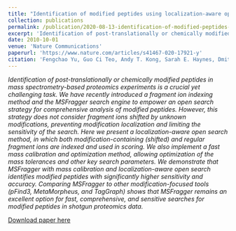 ```yaml
---
title: "Identification of modified peptides using localization-aware open search"
collection: publications
permalink: /publication/2020-08-13-identification-of-modified-peptides-using
excerpt: 'Identification of post-translationally or chemically modified peptides in mass spectrometry-based proteomics experiments is a crucial yet challenging task. We have recently introduced a fragment ion indexing method and the MSFragger search engine to empower an open search strategy for comprehensive analysis of modified peptides. However, this strategy does not consider fragment ions shifted by unknown modifications, preventing modification localization and limiting the sensitivity of the search. Here we present a localization-aware open search method, in which both modification-containing (shifted) and regular fragment ions are indexed and used in scoring. We also implement a fast mass calibration and optimization method, allowing optimization of the mass tolerances and other key search parameters. We demonstrate that MSFragger with mass calibration and localization-aware open search identifies modified peptides with significantly higher sensitivity and accuracy. Comparing MSFragger to other modification-focused tools (pFind3, MetaMorpheus, and TagGraph) shows that MSFragger remains an excellent option for fast, comprehensive, and sensitive searches for modified peptides in shotgun proteomics data.'
date: 2010-10-01
venue: 'Nature Communications'
paperurl: 'https://www.nature.com/articles/s41467-020-17921-y'
citation: 'Fengchao Yu, Guo Ci Teo, Andy T. Kong, Sarah E. Haynes, Dmitry M. Avtonomov, Daniel J. Geiszler, Alexey I. Nesvizhskii. (2020). &quot;Identification of modified peptides using localization-aware open search.&quot; <i>Nat. Commun</i>. 11(4065).'
---
```

<i>Identification of post-translationally or chemically modified peptides in mass spectrometry-based proteomics experiments is a crucial yet challenging task. We have recently introduced a fragment ion indexing method and the MSFragger search engine to empower an open search strategy for comprehensive analysis of modified peptides. However, this strategy does not consider fragment ions shifted by unknown modifications, preventing modification localization and limiting the sensitivity of the search. Here we present a localization-aware open search method, in which both modification-containing (shifted) and regular fragment ions are indexed and used in scoring. We also implement a fast mass calibration and optimization method, allowing optimization of the mass tolerances and other key search parameters. We demonstrate that MSFragger with mass calibration and localization-aware open search identifies modified peptides with significantly higher sensitivity and accuracy. Comparing MSFragger to other modification-focused tools (pFind3, MetaMorpheus, and TagGraph) shows that MSFragger remains an excellent option for fast, comprehensive, and sensitive searches for modified peptides in shotgun proteomics data.</i>

[Download paper here](https://www.nature.com/articles/s41467-020-17921-y.pdf)
